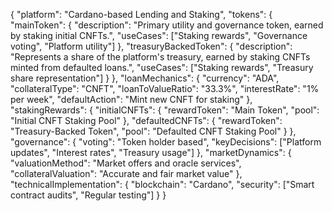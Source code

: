{
  "platform": "Cardano-based Lending and Staking",
  "tokens": {
    "mainToken": {
      "description": "Primary utility and governance token, earned by staking initial CNFTs.",
      "useCases": ["Staking rewards", "Governance voting", "Platform utility"]
    },
    "treasuryBackedToken": {
      "description": "Represents a share of the platform's treasury, earned by staking CNFTs minted from defaulted loans.",
      "useCases": ["Staking rewards", "Treasury share representation"]
    }
  },
  "loanMechanics": {
    "currency": "ADA",
    "collateralType": "CNFT",
    "loanToValueRatio": "33.3%",
    "interestRate": "1% per week",
    "defaultAction": "Mint new CNFT for staking"
  },
  "stakingRewards": {
    "initialCNFTs": {
      "rewardToken": "Main Token",
      "pool": "Initial CNFT Staking Pool"
    },
    "defaultedCNFTs": {
      "rewardToken": "Treasury-Backed Token",
      "pool": "Defaulted CNFT Staking Pool"
    }
  },
  "governance": {
    "voting": "Token holder based",
    "keyDecisions": ["Platform updates", "Interest rates", "Treasury usage"]
  },
  "marketDynamics": {
    "valuationMethod": "Market offers and oracle services",
    "collateralValuation": "Accurate and fair market value"
  },
  "technicalImplementation": {
    "blockchain": "Cardano",
    "security": ["Smart contract audits", "Regular testing"]
  }
}
